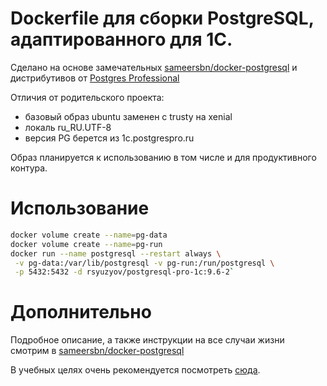 # Dockerfile для сборки PostgreSQL, адаптированного для 1С.

Сделано на основе замечательных [sameersbn/docker-postgresql](https://github.com/sameersbn/docker-postgresql)
и дистрибутивов от [Postgres Professional](https://postgrespro.ru/products/1c_build)

Отличия от родительского проекта:
- базовый образ ubuntu заменен с trusty на xenial
- локаль ru_RU.UTF-8
- версия PG берется из 1c.postgrespro.ru

Образ планируется к использованию в том числе и для продуктивного контура.


# Использование

```bash
docker volume create --name=pg-data
docker volume create --name=pg-run
docker run --name postgresql --restart always \
 -v pg-data:/var/lib/postgresql -v pg-run:/run/postgresql \
 -p 5432:5432 -d rsyuzyov/postgresql-pro-1c:9.6-2`
```

# Дополнительно

Подробное описание, а также инструкции на все случаи жизни смотрим в [sameersbn/docker-postgresql](https://github.com/sameersbn/docker-postgresql)

В учебных целях очень рекомендуется посмотреть [сюда](https://github.com/VanessaDockers/pgsteroids).


